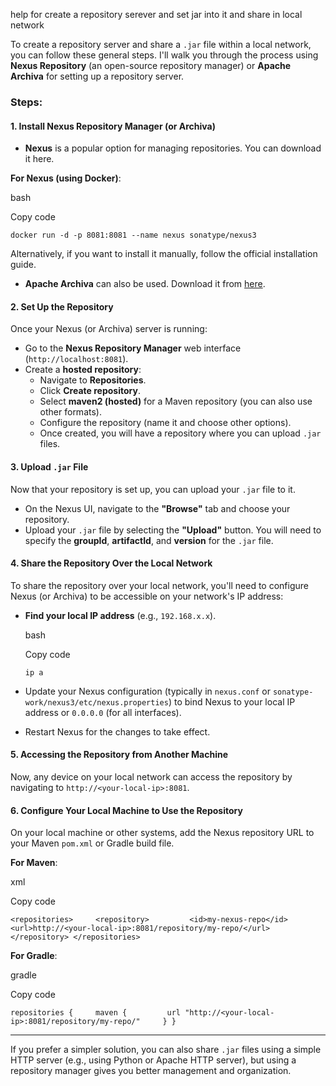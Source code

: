 help for create a repository serever and set jar into it and share in local network


To create a repository server and share a `.jar` file within a local network, you can follow these general steps. I'll walk you through the process using **Nexus Repository** (an open-source repository manager) or **Apache Archiva** for setting up a repository server.

### Steps:

#### 1. **Install Nexus Repository Manager** (or Archiva)

- **Nexus** is a popular option for managing repositories. You can download it here.

**For Nexus (using Docker)**:

bash

Copy code

`docker run -d -p 8081:8081 --name nexus sonatype/nexus3`

Alternatively, if you want to install it manually, follow the official installation guide.

- **Apache Archiva** can also be used. Download it from [here](https://archiva.apache.org/).

#### 2. **Set Up the Repository**

Once your Nexus (or Archiva) server is running:

- Go to the **Nexus Repository Manager** web interface (`http://localhost:8081`).
- Create a **hosted repository**:
    - Navigate to **Repositories**.
    - Click **Create repository**.
    - Select **maven2 (hosted)** for a Maven repository (you can also use other formats).
    - Configure the repository (name it and choose other options).
    - Once created, you will have a repository where you can upload `.jar` files.

#### 3. **Upload `.jar` File**

Now that your repository is set up, you can upload your `.jar` file to it.

- On the Nexus UI, navigate to the **"Browse"** tab and choose your repository.
- Upload your `.jar` file by selecting the **"Upload"** button. You will need to specify the **groupId**, **artifactId**, and **version** for the `.jar` file.

#### 4. **Share the Repository Over the Local Network**

To share the repository over your local network, you'll need to configure Nexus (or Archiva) to be accessible on your network's IP address:

- **Find your local IP address** (e.g., `192.168.x.x`).
    
    bash
    
    Copy code
    
    `ip a`
    
- Update your Nexus configuration (typically in `nexus.conf` or `sonatype-work/nexus3/etc/nexus.properties`) to bind Nexus to your local IP address or `0.0.0.0` (for all interfaces).
- Restart Nexus for the changes to take effect.

#### 5. **Accessing the Repository from Another Machine**

Now, any device on your local network can access the repository by navigating to `http://<your-local-ip>:8081`.

#### 6. **Configure Your Local Machine to Use the Repository**

On your local machine or other systems, add the Nexus repository URL to your Maven `pom.xml` or Gradle build file.

**For Maven**:

xml

Copy code

`<repositories>     <repository>         <id>my-nexus-repo</id>         <url>http://<your-local-ip>:8081/repository/my-repo/</url>     </repository> </repositories>`

**For Gradle**:

gradle

Copy code

`repositories {     maven {         url "http://<your-local-ip>:8081/repository/my-repo/"     } }`

---

If you prefer a simpler solution, you can also share `.jar` files using a simple HTTP server (e.g., using Python or Apache HTTP server), but using a repository manager gives you better management and organization.